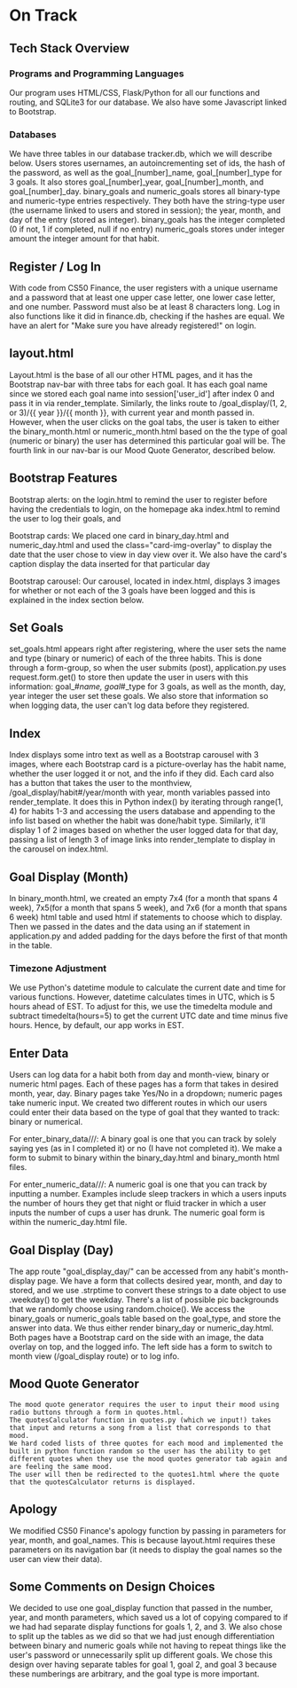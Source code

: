 # On Track

## Tech Stack Overview

### Programs and Programming Languages
Our program uses HTML/CSS, Flask/Python for all our functions and routing, and SQLite3 for our database.
We also have some Javascript linked to Bootstrap.

### Databases
We have three tables in our database tracker.db, which we will describe below.
Users stores usernames, an autoincrementing set of ids, the hash of the password, as well as the goal\_[number]\_name, goal\_[number]\_type for 3 goals.
It also stores goal\_[number]\_year, goal\_[number]\_month, and goal\_[number]\_day.
binary\_goals and numeric_goals stores all binary-type and numeric-type entries respectively.
They both have the string-type user (the username linked to users and stored in session);
the year, month, and day of the entry (stored as integer).
binary_goals has the integer completed (0 if not, 1 if completed, null if no entry)
numeric_goals stores under integer amount the integer amount for that habit.

## Register / Log In
With code from CS50 Finance, the user registers with a unique username and a password that at least one upper case letter, one lower case letter, and one number. Password must also be at least 8 characters long.
Log in also functions like it did in finance.db, checking if the hashes are equal.
We have an alert for "Make sure you have already registered!" on login.


## layout.html
Layout.html is the base of all our other HTML pages, and it has the Bootstrap nav-bar with three tabs for each goal.
It has each goal name since we stored each goal name into session['user\_id'] after index 0 and pass it in via render_template.
Similarly, the links route to /goal_display/(1, 2, or 3)/{{ year }}/{{ month }}, with current year and month passed in.
However, when the user clicks on the goal tabs, the user is taken to either the binary\_month.html or numeric\_month.html based on the the type of goal (numeric or binary) the user has determined this particular goal will be.
The fourth link in our nav-bar is our Mood Quote Generator, described below.

## Bootstrap Features
Bootstrap alerts:
on the login.html to remind the user to register before having the credentials to login, on the homepage aka index.html to remind the user to log their goals, and

Bootstrap cards:
We placed one card in binary\_day.html and numeric\_day.html and used the class="card-img-overlay" to display the date that the user chose to view in day view over it.
We also have the card's caption display the data inserted for that particular day

Bootstrap carousel:
Our carousel, located in index.html, displays 3 images for whether or not each of the 3 goals have been logged and this is explained in the index section below.

## Set Goals
set\_goals.html appears right after registering, where the user sets the name and type (binary or numeric) of each of the three habits.
This is done through a form-group, so when the user submits (post), application.py uses request.form.get() to store then update the user in users
with this information: goal_#_name, goal_#_type for 3 goals, as well as the month, day, year integer the user set these goals.
We also store that information so when logging data, the user can't log data before they registered.


## Index
Index displays some intro text as well as a Bootstrap carousel with 3 images, where each Bootstrap card is a picture-overlay has the habit name, whether the user logged it or not, and the info if they did.
Each card also has a button that takes the user to the monthview, /goal_display/habit#/year/month with year, month variables passed into render_template.
It does this in Python index() by iterating through range(1, 4) for habits 1-3 and accessing the users database and appending to the info list based on whether the habit was done/habit type.
Similarly, it'll display 1 of 2 images based on whether the user logged data for that day, passing a list of length 3 of image links into render_template to display in the carousel on index.html.

## Goal Display (Month)
In binary_month.html, we created an empty 7x4 (for a month that spans 4 week), 7x5(for a month that spans 5 week), and 7x6 (for a month that spans 6 week) html table and used html if statements to choose which to display.
Then we passed in the dates and the data using an if statement in application.py and added padding for the days before the first of that month in the table.
### Timezone Adjustment
We use Python's datetime module to calculate the current date and time for various functions. However, datetime calculates times in UTC, which is 5 hours ahead of EST.
To adjust for this, we use the timedelta module and subtract timedelta(hours=5) to get the current UTC date and time minus five hours. Hence, by default, our app works in EST.


## Enter Data
Users can log data for a habit both from day and month-view, binary or numeric html pages.
Each of these pages has a form that takes in desired month, year, day. Binary pages take Yes/No in a dropdown; numeric pages take numeric input.
We created two different routes in which our users could enter their data based on the type of goal that they wanted to track: binary or numerical.

For enter\_binary\_data/<number>/<year>/<month>:
A binary goal is one that you can track by solely saying yes (as in I completed it) or no (I have not completed it).
We make a form to submit to binary within the binary\_day.html and binary\_month html files.

For enter\_numeric\_data/<number>/<year>/<month>:
A numeric goal is one that you can track by inputting a number. Examples include sleep trackers in which a users inputs the number of hours they get that night or fluid tracker in which a user inputs the number of cups a user has drunk.
The numeric goal form is within the numeric_day.html file.

## Goal Display (Day)
The app route "goal\_display_day/<number>" can be accessed from any habit's month-display page.
We have a form that collects desired year, month, and day to stored, and we use .strptime to convert these strings to a date object
to use .weekday() to get the weekday.
There's a list of possible pic backgrounds that we randomly choose using random.choice().
We access the binary\_goals or numeric\_goals table based on the goal\_type, and store the answer into data.
We thus either render binary\_day or numeric\_day.html.
    Both pages have a Bootstrap card on the side with an image, the data overlay on top, and the logged info.
    The left side has a form to switch to month view (/goal\_display route) or to log info.


## Mood Quote Generator
    The mood quote generator requires the user to input their mood using radio buttons through a form in quotes.html.
    The quotesCalculator function in quotes.py (which we input!) takes that input and returns a song from a list that corresponds to that mood.
    We hard coded lists of three quotes for each mood and implemented the built in python function random so the user has the ability to get different quotes when they use the mood quotes generator tab again and are feeling the same mood.
    The user will then be redirected to the quotes1.html where the quote that the quotesCalculator returns is displayed.

## Apology
We modified CS50 Finance's apology function by passing in parameters for year, month, and goal_names.
This is because layout.html requires these parameters on its navigation bar (it needs to display the goal names so the user can view their data).

## Some Comments on Design Choices
We decided to use one goal_display function that passed in the number, year, and month parameters, which saved us a lot of copying compared to if we had had separate display functions for goals 1, 2, and 3.
We also chose to split up the tables as we did so that we had just enough differentiation between binary and numeric goals while not having to repeat things like the user's password or unnecessarily split up different goals.
We chose this design over having separate tables for goal 1, goal 2, and goal 3 because these numberings are arbitrary, and the goal type is more important.
